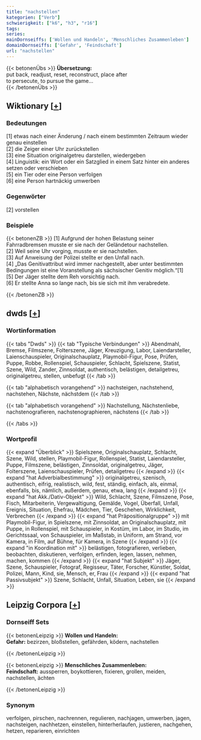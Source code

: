 ```yaml
---
title: "nachstellen"
kategorien: ["Verb"]
schwierigkeit: ["k6", "h3", "r16"]
tags:
series:
mainDornseiffs: ['Wollen und Handeln', 'Menschliches Zusammenleben']
domainDornseiffs: ['Gefahr', 'Feindschaft']
url: "nachstellen"
---
```


{{< betonenÜbs >}}
**Übersetzung:**  
put back, readjust, reset, reconstruct, place  after  
to persecute, to pursue  the game...  
{{< /betonenÜbs >}}

## Wiktionary [[+](https://de.wiktionary.org/wiki/nachstellen)]

### Bedeutungen
[1] etwas nach einer Änderung / nach einem bestimmten Zeitraum wieder genau einstellen  
[2] die Zeiger einer Uhr zurückstellen  
[3] eine Situation originalgetreu darstellen, wiedergeben  
[4] Linguistik: ein Wort oder ein Satzglied in einem Satz hinter ein anderes setzen oder verschieben  
[5] ein Tier oder eine Person verfolgen  
[6] eine Person hartnäckig umwerben  

### Gegenwörter
[2] vorstellen  

### Beispiele
{{< betonenZB >}}
[1] Aufgrund der hohen Belastung seiner Fahrradbremsen musste er sie nach der Geländetour nachstellen.  
[2] Weil seine Uhr vorging, musste er sie nachstellen.  
[3] Auf Anweisung der Polizei stellte er den Unfall nach.  
[4] „Das Genitivattribut wird immer nachgestellt, aber unter bestimmten Bedingungen ist eine Voranstellung als sächsischer Genitiv möglich.“[1]  
[5] Der Jäger stellte dem Reh vorsichtig nach.  
[6] Er stellte Anna so lange nach, bis sie sich mit ihm verabredete.  

{{< /betonenZB >}}


## dwds [[+](https://www.dwds.de/wb/nachstellen)]

### Wortinformation
{{< tabs "Dwds" >}}
{{< tab "Typische Verbindungen" >}}
Abendmahl, Bremse, Filmszene, Folterszene, Jäger, Kreuzigung, Labor, Laiendarsteller, Laienschauspieler, Originalschauplatz, Playmobil-Figur, Pose, Prüfen, Puppe, Robbe, Rollenspiel, Schauspieler, Schlacht, Spielszene, Statist, Szene, Wild, Zander, Zinnsoldat, authentisch, belästigen, detailgetreu, originalgetreu, stellen, unbefugt
{{< /tab >}}

{{< tab "alphabetisch vorangehend" >}}
nachsteigen, nachstehend, nachstehen, Nächste, nächstdem
{{< /tab >}}

{{< tab "alphabetisch vorangehend" >}}
Nachstellung, Nächstenliebe, nachstenografieren, nachstenographieren, nächstens
{{< /tab >}}

{{< /tabs >}}

### Wortprofil
{{< expand "Überblick" >}} Spielszene, Originalschauplatz, Schlacht, Szene, Wild, stellen, Playmobil-Figur, Rollenspiel, Statist, Laiendarsteller, Puppe, Filmszene, belästigen, Zinnsoldat, originalgetreu, Jäger, Folterszene, Laienschauspieler, Prüfen, detailgetreu {{< /expand >}}
{{< expand "hat Adverbialbestimmung" >}} originalgetreu, szenisch, authentisch, eifrig, realistisch, wild, fest, ständig, einfach, als, einmal, ebenfalls, bis, nämlich, außerdem, genau, etwa, lang {{< /expand >}}
{{< expand "hat Akk./Dativ-Objekt" >}} Wild, Schlacht, Szene, Filmszene, Pose, Fisch, Mitarbeiterin, Vergewaltigung, Gemälde, Vogel, Überfall, Unfall, Ereignis, Situation, Ehefrau, Mädchen, Tier, Geschehen, Wirklichkeit, Verbrechen {{< /expand >}}
{{< expand "hat Präpositionalgruppe" >}} mit Playmobil-Figur, in Spielszene, mit Zinnsoldat, an Originalschauplatz, mit Puppe, in Rollenspiel, mit Schauspieler, in Kostüm, im Labor, im Studio, im Gerichtssaal, von Schauspieler, im Maßstab, in Uniform, am Strand, vor Kamera, in Film, auf Bühne, für Kamera, in Szene {{< /expand >}}
{{< expand "in Koordination mit" >}} belästigen, fotografieren, verlieben, beobachten, diskutieren, verfolgen, erfinden, legen, lassen, nehmen, machen, kommen {{< /expand >}}
{{< expand "hat Subjekt" >}} Jäger, Szene, Schauspieler, Fotograf, Regisseur, Täter, Forscher, Künstler, Soldat, Polizei, Mann, Kind, sie, Mensch, er, Frau {{< /expand >}}
{{< expand "hat Passivsubjekt" >}} Szene, Schlacht, Unfall, Situation, Leben, sie {{< /expand >}}

## Leipzig Corpora [[+](https://corpora.uni-leipzig.de/en/res?word=nachstellen&corpusId=deu_newscrawl-public_2018)]

### Dornseiff Sets
{{< betonenLeipzig >}}
**Wollen und Handeln:**  
**Gefahr:** bezirzen, bloßstellen, gefährden, ködern, nachstellen  

{{< /betonenLeipzig >}}


{{< betonenLeipzig >}}
**Menschliches Zusammenleben:**  
**Feindschaft:** aussperren, boykottieren, fixieren, grollen, meiden, nachstellen, ächten  

{{< /betonenLeipzig >}}

### Synonym
verfolgen, pirschen, nachrennen, regulieren, nachjagen, umwerben, jagen, nachsteigen, nachhetzen, einstellen, hinterherlaufen, justieren, nachgehen, hetzen, reparieren, einrichten

